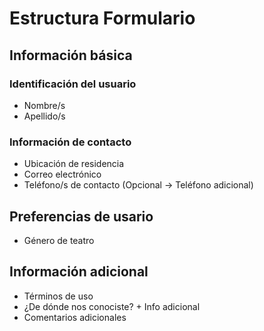 # Estructura Formulario

## Información básica

### Identificación del usuario
- Nombre/s
- Apellido/s

### Información de contacto
- Ubicación de residencia
- Correo electrónico
- Teléfono/s de contacto (Opcional -> Teléfono adicional)

## Preferencias de usario
- Género de teatro

## Información adicional
- Términos de uso
- ¿De dónde nos conociste? + Info adicional
- Comentarios adicionales